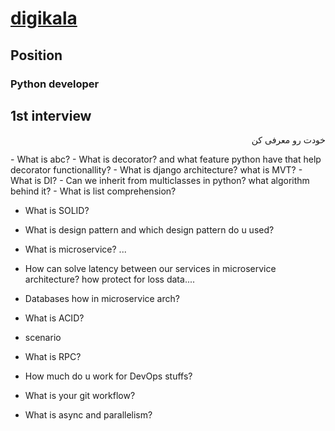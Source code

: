 # [digikala](https://digikala.com)
## Position
### Python developer

## 1st interview
<p dir = "rtl"> خودت رو معرفی کن</p>
- What is abc?
- What is decorator? and what feature python have that help decorator functionallity?
- What is django architecture? what is MVT?
- What is DI?
- Can we inherit from multiclasses in python? what algorithm behind it?
- What is list comprehension?

- What is SOLID?
- What is design pattern and which design pattern do u used?

- What is microservice? ...
- How can solve latency between our services in microservice architecture? how protect for loss data....
- Databases how in microservice arch?

- What is ACID?
- scenario

- What is RPC?

- How much do u work for DevOps stuffs?

- What is your git workflow?
- What is async and parallelism?
